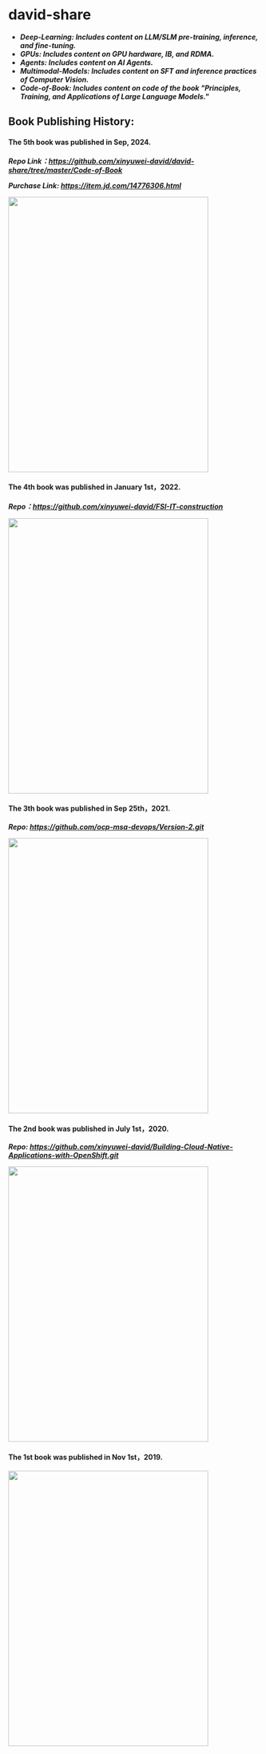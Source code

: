 # david-share

* ***Deep-Learning: Includes content on LLM/SLM pre-training, inference, and fine-tuning.***
* ***GPUs: Includes content on GPU hardware, IB, and RDMA.***
* ***Agents: Includes content on AI Agents.***
* ***Multimodal-Models: Includes content on SFT and inference practices of Computer Vision.***
* ***Code-of-Book: Includes content on code of the book "Principles, Training, and Applications of Large Language Models."***


## Book Publishing History: 
####  The 5th book was published in Sep, 2024. 
***Repo Link：https://github.com/xinyuwei-david/david-share/tree/master/Code-of-Book***

***Purchase Link: https://item.jd.com/14776306.html***

<img src="https://github.com/davidsajare/david-share/blob/master/IMAGES/5.png" width="400" height="550">

#### The 4th book was published in January 1st，2022. 
***Repo：https://github.com/xinyuwei-david/FSI-IT-construction***

<img src="https://github.com/davidsajare/david-share/blob/master/IMAGES/4.png" width="400" height="550">

#### The 3th book was published in Sep 25th，2021. 
***Repo: https://github.com/ocp-msa-devops/Version-2.git***

<img src="https://github.com/davidsajare/david-share/blob/master/IMAGES/3.png" width="400" height="550">


#### The 2nd book was published in July 1st，2020. 

***Repo: https://github.com/xinyuwei-david/Building-Cloud-Native-Applications-with-OpenShift.git***

<img src="https://github.com/davidsajare/david-share/blob/master/IMAGES/2.png" width="400" height="550">

#### The 1st book was published in Nov 1st，2019. 

<img src="https://github.com/davidsajare/david-share/blob/master/IMAGES/1.png" width="400" height="550">
